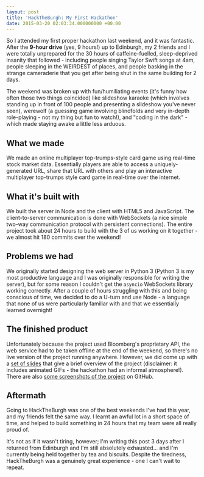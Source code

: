 ```yaml
---
layout: post
title: 'HackTheBurgh: My First Hackathon'
date: 2015-03-20 02:03:34.000000000 +00:00
---
```


So I attended my first proper hackathon last weekend, and it was fantastic.
After the **9-hour drive** (yes, 9 hours!) up to Edinburgh, my 2 friends and I
were totally unprepared for the 30 hours of caffeine-fuelled, sleep-deprived
insanity that followed - including people singing Taylor Swift songs at 4am,
people sleeping in the WEIRDEST of places, and people basking in the strange
cameraderie that you get after being shut in the same building for 2 days.

<!-- more -->

The weekend was broken up with fun/humiliating events (it's funny how often
those two things coincided) like slideshow karaoke (which involves standing up
in front of 100 people and presenting a slideshow you've never seen), werewolf
(a guessing game involving blindfolds and very in-depth role-playing - not my
thing but fun to watch!), and "coding in the dark" - which made staying awake a
little less arduous.


## What we made

We made an online multiplayer top-trumps-style card game using real-time stock
market data. Essentially players are able to access a uniquely-generated URL,
share that URL with others and play an interactive multiplayer top-trumps style
card game in real-time over the internet.


## What it's built with

We built the server in Node and the client with HTML5 and JavaScript. The
client-to-server communication is done with WebSockets (a nice simple two-way
communication protocol with persistent connections). The entire project took
about 24 hours to build with the 3 of us working on it together - we almost hit
180 commits over the weekend!


## Problems we had

We originally started designing the web server in Python 3 (Python 3 is my most
productive language and I was originally responsible for writing the server),
but for some reason I couldn't get the `asyncio` WebSockets library working
correctly. After a couple of hours struggling with this and being conscious of
time, we decided to do a U-turn and use Node - a language that none of us were
particularly familiar with and that we essentially learned overnight!


## The finished product

Unfortunately because the project used Bloomberg's proprietary API, the web
service had to be taken offline at the end of the weekend, so there's no live
version of the project running anywhere. However, we did come up with a [set of
slides](https://github.com/daphack/hacktheburgh15/blob/master/slides/StockTrumps.odp?raw=true)
that give a brief overview of the project (disclaimer: it includes animated
GIFs - the hackathon had an informal atmosphere!). There are also [some
screenshots of the
project](https://github.com/daphack/hacktheburgh15/tree/master/screenshots) on
GitHub.

## Aftermath

Going to HackTheBurgh was one of the best weekends I've had this year, and my
friends felt the same way. I learnt an awful lot in a short space of time, and
helped to build something in 24 hours that my team were all really proud of.

It's not as if it wasn't tiring, however; I'm writing this post 3 days after I
returned from Edinburgh and I'm still absolutely exhausted... and I'm currently
being held together by tea and biscuits. Despite the tiredness, HackTheBurgh
was a genuinely great experience - one I can't wait to repeat.
